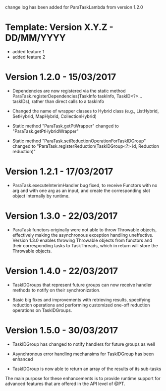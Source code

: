 change log has been added for ParaTaskLambda from version 1.2.0

Template:
Version X.Y.Z - DD/MM/YYYY
==========================
- added feature 1
- added feature 2


Version 1.2.0 - 15/03/2017
==========================
- Dependencies are now registered via the static method 
  ParaTask.registerDependencies(TaskInfo<R> taskInfo, TaskID<?>... taskIDs), 
  rather than direct calls to a taskInfo

- Changed the name of wrapper classes to Hybrid class
  (e.g., ListHybrid, SetHybrid, MapHybrid, CollectionHybrid)

- Static method "ParaTask.getPtWrapper" changed to "ParaTask.getPtHybridWrapper"

- Static method "ParaTask.setReductionOperationForTaskIDGroup" changed to
  "ParaTask.registerReduction(TaskIDGroup<?> id, Reduction<T> reduction)"


Version 1.2.1 - 17/03/2017
==========================
- ParaTask.executeInterimHandler bug fixed, to receive Functors with no arg
  and with one arg as an input, and create the corresponding slot object internally
  by runtime. 


Version 1.3.0 - 22/03/2017
==========================
- ParaTask functors originally were not able to throw Throwable objects, effectively
  making the asynchronous exception handling uneffective. Version 1.3.0 enables throwing
  Throwable objects from functors and their corresponding tasks to TaskThreads, which 
  in return will store the Throwable objects.

Version 1.4.0 - 22/03/2017
==========================
- TaskIDGroups that represent future groups can now receive handler methods to notify
  on their synchronization. 

- Basic big fixes and improvements with retrieving results, specifying reduction operations
  and performing customized one-off reduction operations on TaskIDGroups.

Version 1.5.0 - 30/03/2017
==========================
- TaskIDGroup has changed to notify handlers for future groups as well

- Asynchronous error handling mechansims for TaskIDGroup has been enhanced

- TaskIDGroup is now able to return an array of the results of its sub-tasks

The main purpose for these enhancements is to provide runtime support for advanced features
that are offered in the API level of @PT.  
